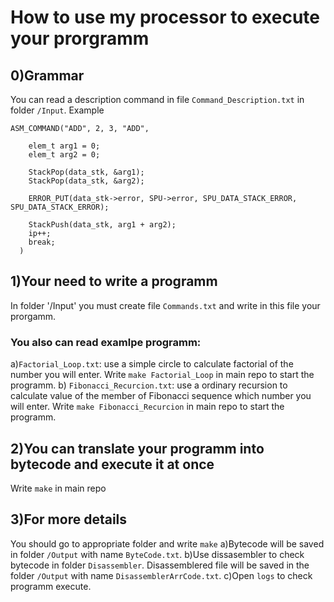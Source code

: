 # How to use my processor to execute your prorgramm
## 0)Grammar
You can read a description command in file `Command_Description.txt` in folder `/Input`.
Example 
```
ASM_COMMAND("ADD", 2, 3, "ADD",
 
    elem_t arg1 = 0;
    elem_t arg2 = 0;

    StackPop(data_stk, &arg1);
    StackPop(data_stk, &arg2);

    ERROR_PUT(data_stk->error, SPU->error, SPU_DATA_STACK_ERROR, SPU_DATA_STACK_ERROR);

    StackPush(data_stk, arg1 + arg2);
    ip++;
    break;
  )
```
## 1)Your need to write a programm 
In folder '/Input'  you must create file `Commands.txt` and write in this file your prorgamm.

### You also can read examlpe programm:
a)`Factorial_Loop.txt`: use a simple circle to calculate factorial of the number you will enter.
Write `make Factorial_Loop` in main repo to start the programm.
b) `Fibonacci_Recurcion.txt`: use a ordinary recursion to calculate value of the member of Fibonacci sequence which number you will enter.
Write `make Fibonacci_Recurcion` in main repo to start the programm.

## 2)You can translate your programm into bytecode and execute it at once
Write `make` in main repo

## 3)For more details
You should go to appropriate folder and write `make`
a)Bytecode will be saved in folder `/Output` with name `ByteCode.txt`.
b)Use dissasembler to check bytecode in folder `Disassembler`. Disassemblered file will be saved in the folder `/Output` with name `DisassemblerArrCode.txt`.
c)Open `logs` to check programm execute.
